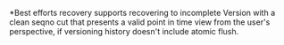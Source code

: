 *Best efforts recovery supports recovering to incomplete Version with a clean seqno cut that presents a valid point in time view from the user's perspective, if versioning history doesn't include atomic flush.